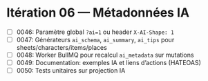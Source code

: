 # Itération 06 — Métadonnées IA

- [ ] 0046: Paramètre global `?ai=1` ou header `X-AI-Shape: 1`
- [ ] 0047: Générateurs `ai_schema`, `ai_summary`, `ai_tips` pour sheets/characters/items/places
- [ ] 0048: Worker BullMQ pour recalcul `ai_metadata` sur mutations
- [ ] 0049: Documentation: exemples IA et liens d’actions (HATEOAS)
- [ ] 0050: Tests unitaires sur projection IA
